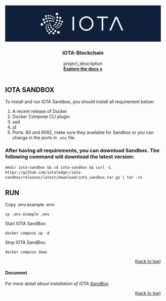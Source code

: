 <!-- This READM is based on the BEST-README-Template (https://github.com/othneildrew/Best-README-Template) -->
<div id="top"></div>
<!--
*** Thanks for checking out the Best-README-Template. If you have a suggestion
*** that would make this better, please fork the repo and create a pull request
*** or simply open an issue with the tag "enhancement".
*** Don't forget to give the project a star!
*** Thanks again! Now go create something AMAZING! :D
-->



<!-- PROJECT SHIELDS -->
<!--
*** I'm using markdown "reference style" links for readability.
*** Reference links are enclosed in brackets [ ] instead of parentheses ( ).
*** See the bottom of this document for the declaration of the reference variables
*** for contributors-url, forks-url, etc. This is an optional, concise syntax you may use.
*** https://www.markdownguide.org/basic-syntax/#reference-style-links
-->

<!-- Add additional Badges. Some examples >
![Format Badge](https://github.com/iotaledger/template/workflows/Format/badge.svg "Format Badge")
![Audit Badge](https://github.com/iotaledger/template/workflows/Audit/badge.svg "Audit Badge")
![Clippy Badge](https://github.com/iotaledger/template/workflows/Clippy/badge.svg "Clippy Badge")
![BuildBadge](https://github.com/iotaledger/template/workflows/Build/badge.svg "Build Badge")
![Test Badge](https://github.com/iotaledger/template/workflows/Test/badge.svg "Test Badge")
![Coverage Badge](https://coveralls.io/repos/github/iotaledger/template/badge.svg "Coverage Badge")


<!-- PROJECT LOGO -->
<br />
<div align="center">
    <a href="https://github.com/iotaledger/template">
        <img src="banner.png" alt="Banner">
    </a>
    <h3 align="center">IOTA-Blockchain</h3>
    <p align="center">
        project_description
        <br />
        <a href="https://wiki.iota.org"><strong>Explore the docs »</strong></a>
        <br />
        <br />
       <p></p>
</div>



<!-- TABLE OF CONTENTS -->
<!-- TODO 
Edit the ToC to your needs. If your project is part of the wiki, you should link directly to the Wiki where possible and remove unneeded sections to prevent duplicates 
-->




<!-- ABOUT THE PROJECT -->
## IOTA SANDBOX


To install and run IOTA Sandbox, you should install all requirement below:

1. A recent release of Docker
2. Docker Compose CLI plugin
3. sed
4. jd
5. Ports: 80 and 8062, make sure they available for Sandbox or you can change in the ports in `.env` file.


### After having all requirements, you can download Sandbox. The following command will download the latest version:
    
    mkdir iota-sandbox && cd iota-sandbox && curl -L https://github.com/iotaledger/iota-sandbox/releases/latest/download/iota_sandbox.tar.gz | tar -zx







<!-- GETTING STARTED -->
## RUN
Copy .env.example .env:

    cp .env.example .env

Start IOTA SandBox:

    docker compose up -d

Stop IOTA SandBox:

    docker compose down


<p align="right">(<a href="#top">back to top</a>)</p>

#### Document



_For more detail about installation of IOTA [SandBox](https://wiki.iota.org/iota-sandbox/getting-started/)_

<p align="right">(<a href="#top">back to top</a>)</p>
